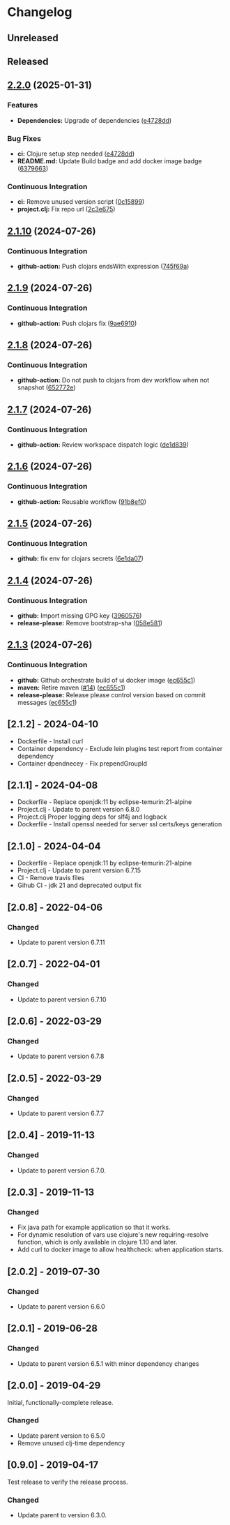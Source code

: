 # Changelog

## Unreleased

## Released

## [2.2.0](https://github.com/nuvla/ring/compare/2.1.10...2.2.0) (2025-01-31)


### Features

* **Dependencies:** Upgrade of dependencies ([e4728dd](https://github.com/nuvla/ring/commit/e4728dd6e3c386ebfb8245e08ce4a4c265de17ef))


### Bug Fixes

* **ci:** Clojure setup step needed ([e4728dd](https://github.com/nuvla/ring/commit/e4728dd6e3c386ebfb8245e08ce4a4c265de17ef))
* **README.md:** Update Build badge and add docker image badge ([6379663](https://github.com/nuvla/ring/commit/6379663daa9e593d606041533016d64ec4cfba3c))


### Continuous Integration

* **ci:** Remove unused version script ([0c15899](https://github.com/nuvla/ring/commit/0c15899eefe0b3ca0e101bc314f9b1eb6b16cbad))
* **project.clj:** Fix repo url ([2c3e675](https://github.com/nuvla/ring/commit/2c3e6750580be8d265515d7b2d07d94a2a8057d8))

## [2.1.10](https://github.com/nuvla/ring/compare/2.1.9...2.1.10) (2024-07-26)


### Continuous Integration

* **github-action:** Push clojars endsWith expression ([745f69a](https://github.com/nuvla/ring/commit/745f69a38da5fafce341d1864d4348694d0ab9c1))

## [2.1.9](https://github.com/nuvla/ring/compare/2.1.8...2.1.9) (2024-07-26)


### Continuous Integration

* **github-action:** Push clojars fix ([9ae6910](https://github.com/nuvla/ring/commit/9ae69109436b7ca9b57b3cfcfc547e41a76381eb))

## [2.1.8](https://github.com/nuvla/ring/compare/2.1.7...2.1.8) (2024-07-26)


### Continuous Integration

* **github-action:** Do not push to clojars from dev workflow when not snapshot ([652772e](https://github.com/nuvla/ring/commit/652772ea4950ffc2565366520b0ebdba33c60055))

## [2.1.7](https://github.com/nuvla/ring/compare/2.1.6...2.1.7) (2024-07-26)


### Continuous Integration

* **github-action:** Review workspace dispatch logic ([de1d839](https://github.com/nuvla/ring/commit/de1d83969ab455a7bbf18ad2d120d13e47ad86ab))

## [2.1.6](https://github.com/nuvla/ring/compare/2.1.5...2.1.6) (2024-07-26)


### Continuous Integration

* **github-action:** Reusable workflow ([91b8ef0](https://github.com/nuvla/ring/commit/91b8ef081fe11f5d75fdfcc6b1347b4c1dd053eb))

## [2.1.5](https://github.com/nuvla/ring/compare/2.1.4...2.1.5) (2024-07-26)


### Continuous Integration

* **github:** fix env for clojars secrets ([6e1da07](https://github.com/nuvla/ring/commit/6e1da074edf11981d4186759de2ef2b7a35c2efc))

## [2.1.4](https://github.com/nuvla/ring/compare/2.1.3...2.1.4) (2024-07-26)


### Continuous Integration

* **github:** Import missing GPG key ([3960576](https://github.com/nuvla/ring/commit/3960576442875eb22dc7cae00f6121e3ea534425))
* **release-please:** Remove bootstrap-sha ([058e581](https://github.com/nuvla/ring/commit/058e581e4d2d68203602e3dffd90cee0489dc780))

## [2.1.3](https://github.com/nuvla/ring/compare/v2.1.3-SNAPSHOT...2.1.3) (2024-07-26)


### Continuous Integration

* **github:** Github orchestrate build of ui docker image ([ec655c1](https://github.com/nuvla/ring/commit/ec655c19a91fad7928424b4ad0ba7ce2284cd249))
* **maven:** Retire maven ([#14](https://github.com/nuvla/ring/issues/14)) ([ec655c1](https://github.com/nuvla/ring/commit/ec655c19a91fad7928424b4ad0ba7ce2284cd249))
* **release-please:** Release please control version based on commit messages ([ec655c1](https://github.com/nuvla/ring/commit/ec655c19a91fad7928424b4ad0ba7ce2284cd249))

## [2.1.2] - 2024-04-10

- Dockerfile - Install curl
- Container dependency - Exclude lein plugins test report from container dependency
- Container dpendnecey - Fix prependGroupId

## [2.1.1] - 2024-04-08

- Dockerfile - Replace openjdk:11 by eclipse-temurin:21-alpine
- Project.clj - Update to parent version 6.8.0
- Project.clj Proper logging deps for slf4j and logback
- Dockerfile - Install openssl needed for server ssl certs/keys generation

## [2.1.0] - 2024-04-04

- Dockerfile - Replace openjdk:11 by eclipse-temurin:21-alpine
- Project.clj - Update to parent version 6.7.15
- CI - Remove travis files
- Gihub CI - jdk 21 and deprecated output fix

## [2.0.8] - 2022-04-06

### Changed

- Update to parent version 6.7.11

## [2.0.7] - 2022-04-01

### Changed

- Update to parent version 6.7.10

## [2.0.6] - 2022-03-29

### Changed

- Update to parent version 6.7.8

## [2.0.5] - 2022-03-29

### Changed

- Update to parent version 6.7.7

## [2.0.4] - 2019-11-13

### Changed

- Update to parent version 6.7.0.

## [2.0.3] - 2019-11-13

### Changed

- Fix java path for example application so that it works.
- For dynamic resolution of vars use clojure's new requiring-resolve function,
  which is only available in clojure 1.10 and later.
- Add curl to docker image to allow healthcheck: when application starts.

## [2.0.2] - 2019-07-30

### Changed

- Update to parent version 6.6.0

## [2.0.1] - 2019-06-28

### Changed

- Update to parent version 6.5.1 with minor dependency changes

## [2.0.0] - 2019-04-29

Initial, functionally-complete release.

### Changed

- Update parent version to 6.5.0
- Remove unused clj-time dependency

## [0.9.0] - 2019-04-17

Test release to verify the release process.

### Changed

- Update parent to version 6.3.0.
